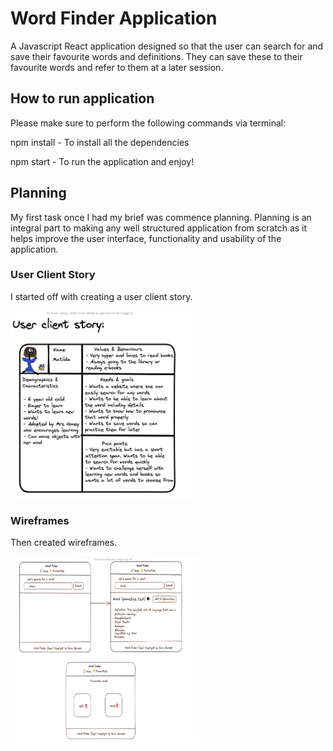 # Word Finder Application

A Javascript React application designed so that the user can search for and save their favourite words and definitions. They can save these to their favourite words and refer to them at a later session. 

## How to run application

Please make sure to perform the following commands via terminal:

npm install - To install all the dependencies

npm start - To run the application and enjoy!

## Planning

My first task once I had my brief was commence planning. Planning is an integral part to making any well structured application from scratch as it helps improve the user interface, functionality and usability of the application.

### User Client Story

I started off with creating a user client story.

<img src="./src/Images/User-client-story.png" width="300" height="300">

### Wireframes

Then created wireframes.

<img src="./src/Images/Wireframes.png" width="300" height="300">

